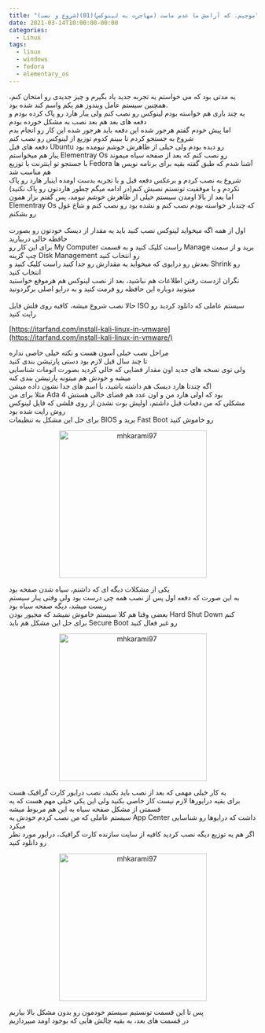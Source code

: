 ```yaml
---
title: "موجیم، که آرامش ما عدم ماست (مهاجرت به لینوکس)(01)(شروع و نصب)"
date: 2021-03-14T10:00:00-00:00
categories:
  - Linux
tags:
  - linux
  - windows
  - fedora
  - elementary_os
---
```


یه مدتی بود که می خواستم یه تجربه جدید یاد بگیرم و چیز جدیدی رو امتحان کنم، همچنین سیستم عامل ویندوز هم یکم واسم کند شده بود.
<br />
یه چند باری هم خواسته بودم لینوکس رو نصب کنم ولی یبار هارد رو پاک کرده بودم و دفعه های بعد هم بعد نصب به مشکل خورده بودم
<br />
اما پیش خودم گفتم هرجور شده این دفعه باید هرجور شده این کار رو انجام بدم
<br />
شروع به جستجو کردم تا ببینم کدوم توزیع از لینوکس رو نصب کنم
<br />
دفعه های قبل Ubuntu رو دیده بودم ولی خیلی از ظاهرش خوشم نیومده بود
<br />
یبار هم میخواستم Elementray Os رو نصب کنم که بعد از صفحه سیاه میموند
<br />
با جستجو تو اینترنت با توزیع Fedora آشنا شدم که طبق گفته بقیه برای برنامه نویس ها هم مناسب شد
<br />
شروع به نصب کردم و برعکس دفعه قبل و با تجربه بدست اومده اینبار هارد رو پاک نکردم و با موفقیت تونستم نصبش کنم(در ادامه میگم چطور هاردتون رو پاک نکنید)
<br />
اما بعد از بالا اومدن سیستم خیلی از ظاهرش خوشم نیومد، پس گفتم بزار همون Elementray Os که چندبار خواسته بودم نصب کنم و نشده بود رو نصب کنم و شاخ غول رو بشکنم
<br />
<br />
اول از همه اگه میخواید لینوکس نصب کنید باید یه مقدار از دیسک خودتون رو بصورت حافظه خالی دربیارید
<br />
برای این کار رو My Computer راست کلیک کنید و به قسمت Manage برید و از سمت چپ گزینه Disk Management رو انتخاب کنید
<br />
بعدش رو درایوی که میخواید یه مقدارش رو جدا کنید راست کلیک کنید و Shrink رو انتخاب کنید
<br />
نگران ازدست رفتن اطلاعات هم نباشید، بعد از نصب لینوکس هم هرموقع خواستید میتونید دوباره این حافظه رو فرمت کنید و به درایو اصلی برگردونید
<br />
<br />
حالا نصب شروع میشه، کافیه روی فلش فایل ISO سیستم عاملی که دانلود کردید رو رایت کنید

[https://itarfand.com/install-kali-linux-in-vmware](https://itarfand.com/install-kali-linux-in-vmware/)  

مراحل نصب خیلی آسون هست و نکته خیلی خاصی نداره
<br />
تا چند سال قبل لازم بود دستی پارتیشن بندی کنید
<br />
ولی توی نسخه های جدید اون مقدار فضایی که خالی کردید بصورت اتومات شناسایی میشه و خودش هم میتونه پارتیشن بندی کنه
<br />
اگه چندتا هارد دیسک هم داشته باشید، با اسم های جدا نشون داده میشن
<br />
مثلا برای من Ada 4 بود که اولی هارد من و اون عدد هم فضای خالی هستش
<br />
مشکلی که من دفعات قبل داشتم، اولیش بوت نشدن از روی فلشی که فایل لینوکس روش رایت شده بود
<br />
برای حل این مشکل به تنظیمات BIOS برید و Fast Boot رو خاموش کنید

<p align="center" >
  <img src="https://i.postimg.cc/VN5Wn7wV/images.jpg" alt="mhkarami97" width="300" />
</p>

یکی از مشکلات دیگه ای که داشتم، سیاه شدن صفحه بود
<br />
به این صورت که دفعه اول پس از نصب همه چی درست بود ولی وقتی یبار سیستم ریست میشد، دیگه صفحه سیاه بود
<br />
بعضی وقتا هم کلا سیستم خاموش نمیشد که مجبور بودن Hard Shut Down کنم
<br />
برای حل این مشکل هم باید Secure Boot رو غیر فعال کنید

<p align="center" >
  <img src="https://i.postimg.cc/RF6G5gbH/disable-secure-boot.jpg" alt="mhkarami97" width="300" />
</p>

یه کار خیلی مهمی که بعد از نصب باید بکنید، نصب درایور کارت گرافیک هست
<br />
برای بقیه درایورها لازم نیست کار خاصی بکنید ولی این یکی خیلی مهم هست که یه قسمتی از مشکل صفحه سیاه به این هم مربوط میشه
<br />
سیستم عاملی که من نصب کردم خودش یه App Center داشت که درایوها رو شناسایی میکرد
<br />
اگر هم یه توزیع دیگه نصب کردید کافیه از سایت سازنده کارت گرافیک، درایور مورد نظر رو دانلود کنید

<p align="center" >
  <img src="https://i.postimg.cc/1RThqTZL/Screenshot-from-2021-03-11-16-43-25-2x-min.png" alt="mhkarami97" width="300" />
</p>

پس تا این قسمت تونستیم سیستم خودمون رو بدون مشکل بالا بیاریم
<br />
در قسمت های بعد، به بقیه چالش هایی که بوجود اومد میپردازیم
